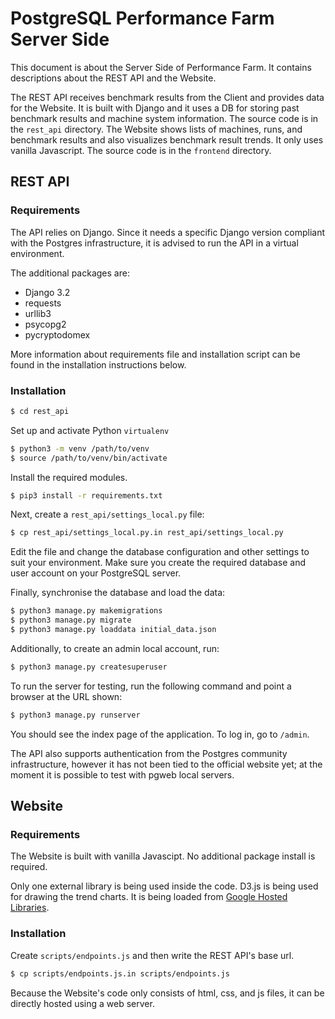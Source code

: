 # PostgreSQL Performance Farm Server Side

This document is about the Server Side of Performance Farm. It contains descriptions about the REST API and the Website.

The REST API receives benchmark results from the Client and provides data for the Website. It is built with Django and it uses a DB for storing past benchmark results and machine system information. The source code is in the `rest_api` directory. The Website shows lists of machines, runs, and benchmark results and also visualizes benchmark result trends. It only uses vanilla Javascript. The source code is in the `frontend` directory.



## REST API

### Requirements

The API relies on Django. Since it needs a specific Django version compliant with the Postgres infrastructure, it is advised to run the API in a virtual environment.

 The additional packages are:

* Django 3.2
* requests
* urllib3
* psycopg2
* pycryptodomex

More information about requirements file and installation script can be found in the installation instructions below.

### Installation

```bash
$ cd rest_api
```

Set up and activate Python `virtualenv`

```bash
$ python3 -m venv /path/to/venv
$ source /path/to/venv/bin/activate
```

Install the required modules.

```bash
$ pip3 install -r requirements.txt
```

Next, create a `rest_api/settings_local.py` file:

```bash
$ cp rest_api/settings_local.py.in rest_api/settings_local.py
```

Edit the file and change the database configuration and other settings to suit your environment. Make sure you create the required database and user account on your PostgreSQL server.

Finally, synchronise the database and load the data:

```bash
$ python3 manage.py makemigrations
$ python3 manage.py migrate
$ python3 manage.py loaddata initial_data.json
```

Additionally, to create an admin local account, run:

```bash
$ python3 manage.py createsuperuser
```

To run the server for testing, run the following command and point a browser at the URL shown:

```bash
$ python3 manage.py runserver
```

You should see the index page of the application. To log in, go to `/admin`.

The API also supports authentication from the Postgres community infrastructure, however it has not been tied to the official website yet; at the moment it is possible to test with pgweb local servers.



## Website

### Requirements

The Website is built with vanilla Javascipt. No additional package install is required.

Only one external library is being used inside the code. D3.js is being used for drawing the trend charts. It is being loaded from [Google Hosted Libraries](https://developers.google.com/speed/libraries#d3.js).

### Installation

Create `scripts/endpoints.js` and then write the REST API's base url.

```bash
$ cp scripts/endpoints.js.in scripts/endpoints.js
```

Because the Website's code only consists of html, css, and js files, it can be directly hosted using a web server.
